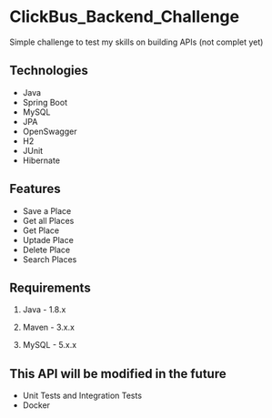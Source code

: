 # ClickBus_Backend_Challenge
Simple challenge to test my skills on building APIs (not complet yet)

## Technologies
 
- Java
- Spring Boot
- MySQL
- JPA
- OpenSwagger
- H2
- JUnit
- Hibernate

## Features

- Save a Place
- Get all Places
- Get Place
- Uptade Place
- Delete Place
- Search Places

## Requirements

1. Java - 1.8.x

2. Maven - 3.x.x

3. MySQL - 5.x.x

## This API will be modified in the future

  + Unit Tests and Integration Tests
  + Docker
